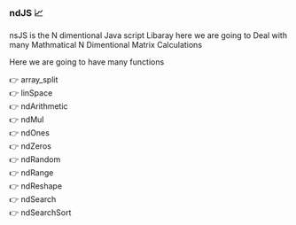 ### ndJS :chart_with_upwards_trend:


nsJS is the N dimentional Java script Libaray here we are going to Deal with many Mathmatical N Dimentional Matrix Calculations

Here we are going to have many functions


:point_right: array_split                                                                 
:point_right: linSpace                                                          
:point_right: ndArithmetic                                                                       
:point_right: ndMul                                                                       
:point_right: ndOnes                                                            
:point_right: ndZeros                                                             
:point_right: ndRandom                                                    
:point_right: ndRange                                                                      
:point_right: ndReshape                                                   
:point_right: ndSearch                                                                    
:point_right: ndSearchSort                                                                      
